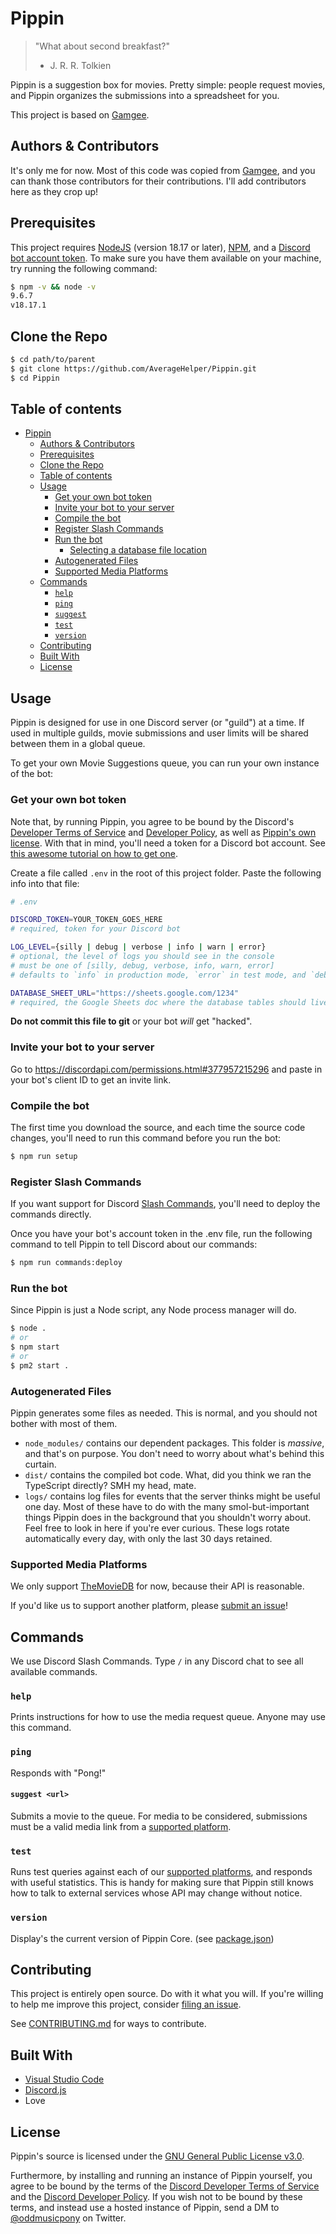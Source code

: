 # Pippin

> "What about second breakfast?"
>
> - J. R. R. Tolkien

Pippin is a suggestion box for movies. Pretty simple: people request movies, and Pippin organizes the submissions into a spreadsheet for you.

This project is based on [Gamgee](https://github.com/AverageHelper/Gamgee).

## Authors & Contributors

It's only me for now. Most of this code was copied from [Gamgee](https://github.com/AverageHelper/Gamgee), and you can thank those contributors for their contributions. I'll add contributors here as they crop up!

## Prerequisites

This project requires [NodeJS](https://nodejs.org/) (version 18.17 or later), [NPM](https://npmjs.org/), and a [Discord bot account token](https://www.howtogeek.com/364225/how-to-make-your-own-discord-bot/).
To make sure you have them available on your machine,
try running the following command:

```sh
$ npm -v && node -v
9.6.7
v18.17.1
```

## Clone the Repo

```sh
$ cd path/to/parent
$ git clone https://github.com/AverageHelper/Pippin.git
$ cd Pippin
```

## Table of contents

- [Pippin](#Pippin)
  - [Authors & Contributors](#authors--contributors)
  - [Prerequisites](#prerequisites)
  - [Clone the Repo](#clone-the-repo)
  - [Table of contents](#table-of-contents)
  - [Usage](#usage)
    - [Get your own bot token](#get-your-own-bot-token)
    - [Invite your bot to your server](#invite-your-bot-to-your-server)
    - [Compile the bot](#compile-the-bot)
    - [Register Slash Commands](#register-slash-commands)
    - [Run the bot](#run-the-bot)
      - [Selecting a database file location](#selecting-a-database-file-location)
    - [Autogenerated Files](#autogenerated-files)
    - [Supported Media Platforms](#supported-media-platforms)
  - [Commands](#commands)
    - [`help`](#help)
    - [`ping`](#ping)
    - [`suggest`](#suggest-url)
    - [`test`](#test)
    - [`version`](#version)
  - [Contributing](#contributing)
  - [Built With](#built-with)
  - [License](#license)

## Usage

Pippin is designed for use in one Discord server (or "guild") at a time. If used in multiple guilds, movie submissions and user limits will be shared between them in a global queue.

To get your own Movie Suggestions queue, you can run your own instance of the bot:

### Get your own bot token

Note that, by running Pippin, you agree to be bound by the Discord's [Developer Terms of Service](https://support-dev.discord.com/hc/en-us/articles/8562894815383) and [Developer Policy](https://support-dev.discord.com/hc/en-us/articles/8563934450327), as well as [Pippin's own license](/LICENSE). With that in mind, you'll need a token for a Discord bot account. See [this awesome tutorial on how to get one](https://www.howtogeek.com/364225/how-to-make-your-own-discord-bot/).

Create a file called `.env` in the root of this project folder. Paste the following info into that file:

```sh
# .env

DISCORD_TOKEN=YOUR_TOKEN_GOES_HERE
# required, token for your Discord bot

LOG_LEVEL={silly | debug | verbose | info | warn | error}
# optional, the level of logs you should see in the console
# must be one of [silly, debug, verbose, info, warn, error]
# defaults to `info` in production mode, `error` in test mode, and `debug` in any other mode

DATABASE_SHEET_URL="https://sheets.google.com/1234"
# required, the Google Sheets doc where the database tables should live.
```

**Do not commit this file to git** or your bot _will_ get "hacked".

### Invite your bot to your server

Go to https://discordapi.com/permissions.html#377957215296 and paste in your bot's client ID to get an invite link.

### Compile the bot

The first time you download the source, and each time the source code changes, you'll need to run this command before you run the bot:

```sh
$ npm run setup
```

### Register Slash Commands

If you want support for Discord [Slash Commands](https://support.discord.com/hc/en-us/articles/1500000368501-Slash-Commands-FAQ), you'll need to deploy the commands directly.

Once you have your bot's account token in the .env file, run the following command to tell Pippin to tell Discord about our commands:

```sh
$ npm run commands:deploy
```

### Run the bot

Since Pippin is just a Node script, any Node process manager will do.

```sh
$ node .
# or
$ npm start
# or
$ pm2 start .
```

### Autogenerated Files

Pippin generates some files as needed. This is normal, and you should not bother with most of them.

- `node_modules/` contains our dependent packages. This folder is _massive_, and that's on purpose. You don't need to worry about what's behind this curtain.
- `dist/` contains the compiled bot code. What, did you think we ran the TypeScript directly? SMH my head, mate.
- `logs/` contains log files for events that the server thinks might be useful one day. Most of these have to do with the many smol-but-important things Pippin does in the background that you shouldn't worry about. Feel free to look in here if you're ever curious. These logs rotate automatically every day, with only the last 30 days retained.

### Supported Media Platforms

We only support [TheMovieDB](https://www.themoviedb.org/) for now, because their API is reasonable.

If you'd like us to support another platform, please [submit an issue](https://github.com/AverageHelper/Pippin/issues/new?labels=enhancement&template=feature_request.md)!

## Commands

We use Discord Slash Commands. Type `/` in any Discord chat to see all available commands.

### `help`

Prints instructions for how to use the media request queue. Anyone may use this command.

### `ping`

Responds with "Pong!"

#### `suggest <url>`

Submits a movie to the queue. For media to be considered, submissions must be a valid media link from a [supported platform](#supported-music-platforms).

### `test`

Runs test queries against each of our [supported platforms](#supported-music-platforms), and responds with useful statistics. This is handy for making sure that Pippin still knows how to talk to external services whose API may change without notice.

### `version`

Display's the current version of Pippin Core. (see [package.json](https://github.com/AverageHelper/Pippin/blob/main/package.json#L3))

## Contributing

This project is entirely open source. Do with it what you will. If you're willing to help me improve this project, consider [filing an issue](https://github.com/AverageHelper/Pippin/issues/new/choose).

See [CONTRIBUTING.md](/CONTRIBUTING.md) for ways to contribute.

## Built With

- [Visual Studio Code](https://code.visualstudio.com/)
- [Discord.js](https://discord.js.org/)
- Love

## License

Pippin's source is licensed under the [GNU General Public License v3.0](LICENSE).

Furthermore, by installing and running an instance of Pippin yourself, you agree
to be bound by the terms of the [Discord Developer Terms of Service](https://support-dev.discord.com/hc/en-us/articles/8562894815383) and the [Discord Developer Policy](https://support-dev.discord.com/hc/en-us/articles/8563934450327). If you wish not to be bound by these terms, and instead use a hosted instance of Pippin, send a DM to [@oddmusicpony](https://twitter.com/oddmusicpony) on Twitter.

